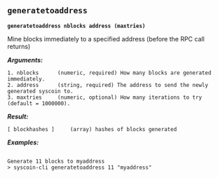## **`generatetoaddress`**

**`generatetoaddress nblocks address (maxtries)`**

Mine blocks immediately to a specified address (before the RPC call returns)

***Arguments:***

```
1. nblocks      (numeric, required) How many blocks are generated immediately.
2. address      (string, required) The address to send the newly generated syscoin to.
3. maxtries     (numeric, optional) How many iterations to try (default = 1000000).

```



***Result:***

```
[ blockhashes ]     (array) hashes of blocks generated

```



***Examples:***

```

Generate 11 blocks to myaddress
> syscoin-cli generatetoaddress 11 "myaddress"
```
